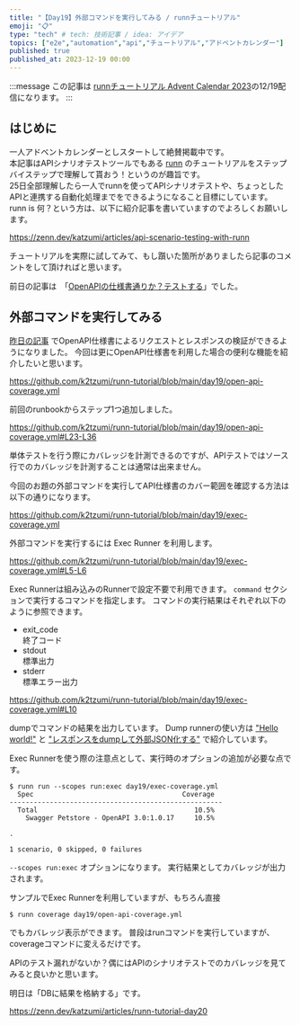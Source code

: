 ```yaml
---
title: "【Day19】外部コマンドを実行してみる / runnチュートリアル"
emoji: "📋"
type: "tech" # tech: 技術記事 / idea: アイデア
topics: ["e2e","automation","api","チュートリアル","アドベントカレンダー"]
published: true
published_at: 2023-12-19 00:00
---
```


:::message
この記事は [runnチュートリアル Advent Calendar 2023](https://qiita.com/advent-calendar/2023/runn-tutorial)の12/19配信になります。
:::

## はじめに

一人アドベントカレンダーとしスタートして絶賛掲載中です。  
本記事はAPIシナリオテストツールでもある [runn](https://github.com/k1LoW/runn) のチュートリアルをステップバイステップで理解して貰おう！というのが趣旨です。  
25日全部理解したら一人でrunnを使ってAPIシナリオテストや、ちょっとしたAPIと連携する自動化処理までをできるようになること目標にしています。  
runn is 何？という方は、以下に紹介記事を書いていますのでよろしくお願いします。

https://zenn.dev/katzumi/articles/api-scenario-testing-with-runn

チュートリアルを実際に試してみて、もし躓いた箇所がありましたら記事のコメントをして頂ければと思います。

前日の記事は　「[OpenAPIの仕様書通りか？テストする](https://zenn.dev/katzumi/articles/runn-tutorial-day18)」でした。

## 外部コマンドを実行してみる

[昨日の記事](https://zenn.dev/katzumi/articles/runn-tutorial-day18) でOpenAPI仕様書によるリクエストとレスポンスの検証ができるようになりました。 
今回は更にOpenAPI仕様書を利用した場合の便利な機能を紹介したいと思います。


https://github.com/k2tzumi/runn-tutorial/blob/main/day19/open-api-coverage.yml

前回のrunbookからステップ1つ追加しました。

https://github.com/k2tzumi/runn-tutorial/blob/main/day19/open-api-coverage.yml#L23-L36

単体テストを行う際にカバレッジを計測できるのですが、APIテストではソース行でのカバレッジを計測することは通常は出来ません。

今回のお題の外部コマンドを実行してAPI仕様書のカバー範囲を確認する方法は以下の通りになります。

https://github.com/k2tzumi/runn-tutorial/blob/main/day19/exec-coverage.yml

外部コマンドを実行するには Exec Runner を利用します。

https://github.com/k2tzumi/runn-tutorial/blob/main/day19/exec-coverage.yml#L5-L6

Exec Runnerは組み込みのRunnerで設定不要で利用できます。
`command` セクションで実行するコマンドを指定します。
コマンドの実行結果はそれぞれ以下のように参照できます。

* exit_code  
終了コード
* stdout  
標準出力
* stderr  
標準エラー出力

https://github.com/k2tzumi/runn-tutorial/blob/main/day19/exec-coverage.yml#L10

dumpでコマンドの結果を出力しています。
Dump runnerの使い方は ["Hello world!"](https://zenn.dev/katzumi/articles/runn-tutorial-day02) と ["レスポンスをdumpして外部JSON化する"](https://zenn.dev/katzumi/articles/runn-tutorial-day17) で紹介しています。


Exec Runnerを使う際の注意点として、実行時のオプションの追加が必要な点です。

```console
$ runn run --scopes run:exec day19/exec-coverage.yml
  Spec                                     Coverage  
-----------------------------------------------------
  Total                                       10.5%  
    Swagger Petstore - OpenAPI 3.0:1.0.17     10.5%  

.

1 scenario, 0 skipped, 0 failures
```

`--scopes run:exec` オプションになります。
実行結果としてカバレッジが出力されます。

サンプルでExec Runnerを利用していますが、もちろん直接

```console
$ runn coverage day19/open-api-coverage.yml
```

でもカバレッジ表示ができます。
普段はrunコマンドを実行していますが、coverageコマンドに変えるだけです。

APIのテスト漏れがないか？偶にはAPIのシナリオテストでのカバレッジを見てみると良いかと思います。

明日は「DBに結果を格納する」です。

https://zenn.dev/katzumi/articles/runn-tutorial-day20